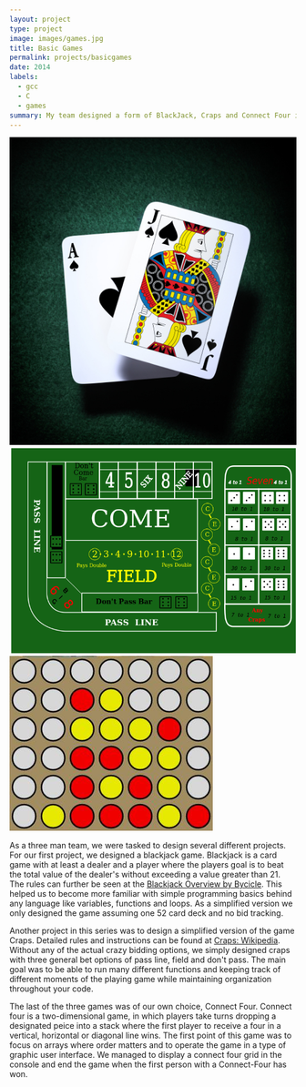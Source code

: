 ```yaml
---
layout: project
type: project
image: images/games.jpg
title: Basic Games
permalink: projects/basicgames
date: 2014
labels:
  - gcc
  - C
  - games
summary: My team designed a form of BlackJack, Craps and Connect Four in order to learn and solidify skills in C programming.
---
```


<div class="ui small rounded images">
  <img class="ui image" src="../images/games-blackjack.jpg">
  <img class="ui image" src="../images/games-craps.png">
  <img class="ui image" src="../images/games-connect-four.jpg">
</div>

As a three man team, we were tasked to design several different projects. For our first project, we designed a blackjack game. Blackjack is a card game with at least a dealer and a player where the players goal is to beat the total value of the dealer's without exceeding a value greater than 21. The rules can further be seen at the [Blackjack Overview by Bycicle](http://www.bicyclecards.com/how-to-play/blackjack/). This helped us to become more familiar with simple programming basics behind any language like variables, functions and loops. As a simplified version we only designed the game assuming one 52 card deck and no bid tracking. 

Another project in this series was to design a simplified version of the game Craps. Detailed rules and instructions can be found at [Craps: Wikipedia](https://en.wikipedia.org/wiki/Craps).  Without any of the actual crazy bidding options, we simply designed craps with three general bet options of pass line, field and don't pass. The main goal was to be able to run many different functions and keeping track of different moments of the playing game while maintaining organization throughout your code.

The last of the three games was of our own choice, Connect Four. Connect four is a two-dimensional game, in which players take turns dropping a designated peice into a stack where the first player to receive a four in a vertical, horizontal or diagonal line wins. The first point of this game was to focus on arrays where order matters and to operate the game in a type of graphic user interface. We managed to display a connect four grid in the console and end the game when the first person with a Connect-Four has won. 
